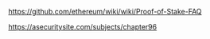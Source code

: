 https://github.com/ethereum/wiki/wiki/Proof-of-Stake-FAQ

https://asecuritysite.com/subjects/chapter96
